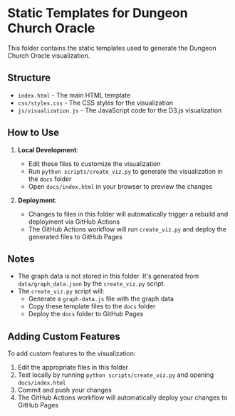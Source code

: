 # Static Templates for Dungeon Church Oracle

This folder contains the static templates used to generate the Dungeon Church Oracle visualization.

## Structure

- `index.html` - The main HTML template
- `css/styles.css` - The CSS styles for the visualization
- `js/visualization.js` - The JavaScript code for the D3.js visualization

## How to Use

1. **Local Development**:
   - Edit these files to customize the visualization
   - Run `python scripts/create_viz.py` to generate the visualization in the `docs` folder
   - Open `docs/index.html` in your browser to preview the changes

2. **Deployment**:
   - Changes to files in this folder will automatically trigger a rebuild and deployment via GitHub Actions
   - The GitHub Actions workflow will run `create_viz.py` and deploy the generated files to GitHub Pages

## Notes

- The graph data is not stored in this folder. It's generated from `data/graph_data.json` by the `create_viz.py` script.
- The `create_viz.py` script will:
  - Generate a `graph-data.js` file with the graph data
  - Copy these template files to the `docs` folder
  - Deploy the `docs` folder to GitHub Pages

## Adding Custom Features

To add custom features to the visualization:

1. Edit the appropriate files in this folder
2. Test locally by running `python scripts/create_viz.py` and opening `docs/index.html`
3. Commit and push your changes
4. The GitHub Actions workflow will automatically deploy your changes to GitHub Pages

